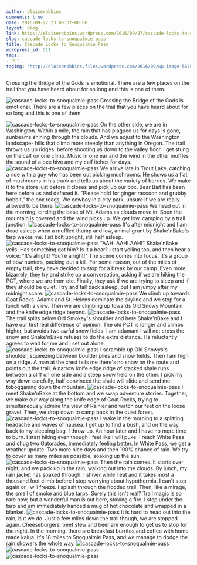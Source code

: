 ```yaml
---
author: eloiserobbins
comments: true
date: 2016-09-27 23:00:37+00:00
layout: blog
link: https://eloiserobbins.wordpress.com/2016/09/27/cascade-locks-to-snoqualmie-pass/
slug: cascade-locks-to-snoqualmie-pass
title: Cascade Locks to Snoqualmie Pass
wordpress_id: 511
tags:
- PCT
tagimg: 'http://eloiserobbins.files.wordpress.com/2016/09/wp-image-56751203jpg.jpg'
---
```


Crossing the Bridge of the Gods is emotional. There are a few places on the trail that you have heard about for so long and this is one of them. 


![cascade-locks-to-snoqualmie-pass](http://eloiserobbins.files.wordpress.com/2016/09/wp-image-56751203jpg.jpg)
Crossing the Bridge of the Gods is emotional. There are a few places on the trail that you have heard about for so long and this is one of them. 

![cascade-locks-to-snoqualmie-pass](http://eloiserobbins.files.wordpress.com/2016/09/wp-image-1302376811jpg.jpg)
On the other side, we are in Washington. Within a mile, the rain that has plagued us for days is gone, sunbeams shining through the clouds. And we adjust to the Washington landscape- hills that climb more steeply than anything in Oregon. The trail throws us up ridges, before shooting us down to the valley floor. I get stung on the calf on one climb. Music in one ear and the wind in the other muffles the sound of a bee hive and my calf itches for days.
![cascade-locks-to-snoqualmie-pass](http://eloiserobbins.files.wordpress.com/2016/09/wp-image-484324753jpg.jpg)
We arrive late in Trout Lake, catching a ride with a guy who has been out picking mushrooms. He shows us a flat of mushrooms in his trunk and tells us about the variety of berries. We make it to the store just before it closes and pick up our box. Bear Bait has been here before us and defaced it. "Please hold for ginger raccoon and grubby hobbit," the box reads. We cowboy in a city park, unsure if we are really allowed to be there.
![cascade-locks-to-snoqualmie-pass](http://eloiserobbins.files.wordpress.com/2016/09/wp-image-584272951jpg.jpg)
We head out in the morning, circling the base of Mt. Adams as clouds move in. Soon the mountain is covered and the wind picks up. We get low, camping by a trail junction.
![cascade-locks-to-snoqualmie-pass](http://eloiserobbins.files.wordpress.com/2016/09/wp-image-1189861720jpg.jpg)
It's after midnight and I am dead asleep when a muffled thump and low, animal grunt by Shake'nBake's tarp wakes me. I sit bolt upright, still half asleep. 
![cascade-locks-to-snoqualmie-pass](http://eloiserobbins.files.wordpress.com/2016/09/wp-image-1626854630jpg.jpg)
"AAH! AAH! AAH!" Shake'nBake yells. Has something got him? Is it a bear? I start yelling too, and then hear a voice: "It's alright! You're alright!" The scene comes into focus. It's a group of bow hunters, packing out a kill. For some reason, out of the miles of empty trail, they have decided to stop for a break by our camp. Even more bizarrely, they try and strike up a conversation, asking if we are hiking the PCT, where we are from etc. Finally, they ask if we are trying to sleep and if they should be quiet. I try and fall back asleep, but I am jumpy after my midnight scare.
![cascade-locks-to-snoqualmie-pass](http://eloiserobbins.files.wordpress.com/2016/09/wp-image-1435422776jpg.jpg)
We climb up towards Goat Rocks. Adams and St. Helens dominate the skyline and we stop for a lunch with a view. Then we are climbing up towards Old Snowy Mountain and the knife edge ridge beyond. 
![cascade-locks-to-snoqualmie-pass](http://eloiserobbins.files.wordpress.com/2016/09/wp-image-863942678jpg.jpg)
The trail splits below Old Smokey's shoulder and here Shake'nBake and I have our first real difference of opinion. The old PCT is longer and climbs higher, but avoids two awful snow fields. I am adamant I will not cross the snow and Shake'nBake refuses to do the extra distance. He reluctantly agrees to wait for me and I set out alone. 
![cascade-locks-to-snoqualmie-pass](http://eloiserobbins.files.wordpress.com/2016/09/wp-image-599191275jpg.jpg)
I scramble up Old Snowys's shoulder, squeezing between boulder piles and snow fields. Then I am high on a ridge. A man at the crest tells me there's no snow on the route and points out the trail. A narrow knife edge ridge of stacked shale runs between a cliff on one side and a steep snow field on the other. I pick my way down carefully, half convinced the shale will slide and send me tobogganing down the mountain.
![cascade-locks-to-snoqualmie-pass](http://eloiserobbins.files.wordpress.com/2016/09/wp-image-2076409863jpg.jpg)
I meet Shake'nBake at the bottom and we swap adventure stories. Together, we make our way along the knife edge of Goat Rocks, trying to simultaneously admire the view of Rainier and watch our feet on the loose gravel. Then, we drop down to camp back in the quiet forest.
![cascade-locks-to-snoqualmie-pass](http://eloiserobbins.files.wordpress.com/2016/09/wp-image-319976956jpg.jpg)
I wake in the morning to a splitting headache and waves of nausea. I get up to find a bush, and on the way back to my sleeping bag, I throw up. An hour later and I have no more time to burn. I start hiking even though I feel like I will puke. I reach White Pass and chug two Gatorades, immediately feeling better.
In White Pass, we get a weather update. Two more nice days and then 100% chance of rain. We try to cover as many miles as possible, soaking up the sun.  
![cascade-locks-to-snoqualmie-pass](http://eloiserobbins.files.wordpress.com/2016/09/wp-image-549985782jpg.jpg)
Then the rain comes. It starts over night, and we pack up in the rain, walking out into the clouds. By lunch, my rain jacket has soaked through. I shiver while I eat and it takes most a thousand foot climb before I stop worrying about hypothermia. I can't stop again or I will freeze. I splash through the flooded trail. Then, like a mirage, the smell of smoke and blue tarps. Surely this isn't real? Trail magic is so rare now, but a wonderful man is out here, stoking a fire. I step under the tarp and am immediately handed a mug of hot chocolate and wrapped in a blanket.
![cascade-locks-to-snoqualmie-pass](http://eloiserobbins.files.wordpress.com/2016/09/wp-image-1512151446jpg.jpg)
It is hard to head out into the rain, but we do. Just a few miles down the trail though, we are stopped again. Cheeseburgers, beef stew and beer are enough to get us to stop for the night. In the morning, there are breakfast burritos and coffee with home made kalua. It's 18 miles to Snoqualmie Pass, and we manage to dodge the rain showers the whole way.
![cascade-locks-to-snoqualmie-pass](http://eloiserobbins.files.wordpress.com/2016/09/wp-image-869888110jpg.jpg)
![cascade-locks-to-snoqualmie-pass](http://eloiserobbins.files.wordpress.com/2016/09/wp-image-1623754538jpg.jpg)
![cascade-locks-to-snoqualmie-pass](http://eloiserobbins.files.wordpress.com/2016/09/wp-image-692345148jpg.jpg)

